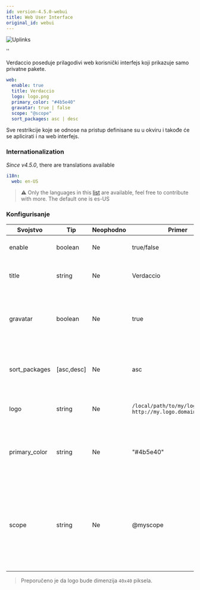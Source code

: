 ```yaml
---
id: version-4.5.0-webui
title: Web User Interface
original_id: webui
---
```


![Uplinks](https://user-images.githubusercontent.com/558752/52916111-fa4ba980-32db-11e9-8a64-f4e06eb920b3.png)

<div id="codefund">''</div>

Verdaccio poseduje prilagodivi web korisnički interfejs koji prikazuje samo privatne pakete.

```yaml
web:
  enable: true
  title: Verdaccio
  logo: logo.png
  primary_color: "#4b5e40"
  gravatar: true | false
  scope: "@scope"
  sort_packages: asc | desc
```

Sve restrikcije koje se odnose na pristup definisane su u okviru i takođe će se aplicirati i na web interfejs.</p> 



### Internationalization

*Since v4.5.0*, there are translations available 



```yaml
i18n:
  web: en-US  
```




> ⚠️ Only the languages in this [list](https://github.com/verdaccio/ui/tree/master/i18n/translations) are available, feel free to contribute with more. The default one is es-US 



### Konfigurisanje

| Svojstvo      | Tip        | Neophodno | Primer                                                        | Podrška    | Opis                                                                                                                     |
| ------------- | ---------- | --------- | ------------------------------------------------------------- | ---------- | ------------------------------------------------------------------------------------------------------------------------ |
| enable        | boolean    | Ne        | true/false                                                    | all        | dozvoljava prikaz web interfejsa                                                                                         |
| title         | string     | Ne        | Verdaccio                                                     | all        | opis naslova HTML zaglavlja                                                                                              |
| gravatar      | boolean    | Ne        | true                                                          | `>v4`   | Gravatar-i će biti generisani u pozadini, ako je ovo svojstvo omogućeno                                                  |
| sort_packages | [asc,desc] | Ne        | asc                                                           | `>v4`   | Po pravilu, privatni paketi su sortirani po rastućem redosledu                                                           |
| logo          | string     | Ne        | `/local/path/to/my/logo.png` `http://my.logo.domain/logo.png` | all        | URI gde se logo nalazi (logo za header)                                                                                  |
| primary_color | string     | Ne        | "#4b5e40"                                                     | `>4`    | The primary color to use throughout the UI (header, etc)                                                                 |
| scope         | string     | Ne        | @myscope                                                      | `>v3.x` | If you're using this registry for a specific module scope, specify that scope to set it in the webui instructions header |





> Preporučeno je da logo bude dimenzija `40x40` piksela.
